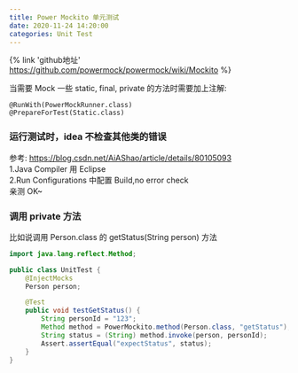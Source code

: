 ```yaml
---
title: Power Mockito 单元测试
date: 2020-11-24 14:20:00
categories: Unit Test
---
```


{% link 'github地址' https://github.com/powermock/powermock/wiki/Mockito %}

当需要 Mock 一些 static, final, private 的方法时需要加上注解:

```
@RunWith(PowerMockRunner.class)
@PrepareForTest(Static.class)
```

### 运行测试时，idea 不检查其他类的错误

参考: https://blog.csdn.net/AiAShao/article/details/80105093  
1.Java Compiler 用 Eclipse  
2.Run Configurations 中配置 Build,no error check  
亲测 OK~

### 调用 private 方法

比如说调用 Person.class 的 getStatus(String person) 方法

```java
import java.lang.reflect.Method;

public class UnitTest {
    @InjectMocks
    Person person;

    @Test
    public void testGetStatus() {
        String personId = "123";
        Method method = PowerMockito.method(Person.class, "getStatus");
        String status = (String) method.invoke(person, personId);
        Assert.assertEqual("expectStatus", status);
    }
}
```